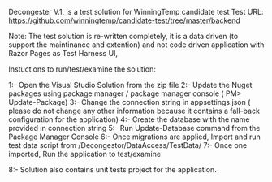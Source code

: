 Decongester V.1, is a test solution for WinningTemp candidate test
Test URL: https://github.com/winningtemp/candidate-test/tree/master/backend



Note: The test solution is re-written completely, it is a data driven (to support the maintinance and extention) and not code driven application with Razor Pages as Test Harness UI,


Instuctions to run/test/examine the solution:

1:- Open the Visual Studio Solution from the zip file
2:- Update the Nuget packages using package manager / package manager console ( PM> Update-Package)
3:- Change the connection string in appsettings.json ( please do not change any other information because it contains a fall-back configuration for the application)
4:- Create the database with the name provided in connection string
5:- Run Update-Database command from the Package Manager Console
6:- Once migrations are applied, Import and run test data script from /Decongestor/DataAccess/TestData/
7:- Once one imported, Run the application to test/examine

8:- Solution also contains unit tests project for the application.
